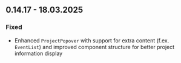 ## 0.14.17 - 18.03.2025

### Fixed

- Enhanced `ProjectPopover` with support for extra content (f.ex. `EventList`) and improved component structure for better project information display
